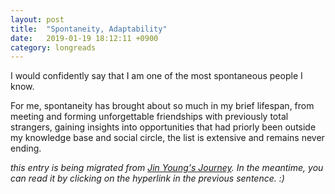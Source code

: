 ```yaml
---
layout: post
title:  "Spontaneity, Adaptability"
date:   2019-01-19 18:12:11 +0900
category: longreads
---
```


I would confidently say that I am one of the most spontaneous people I know. 

For me, spontaneity has brought about so much in my brief lifespan, from meeting and forming unforgettable friendships with previously total strangers, gaining insights into opportunities that had priorly been outside my knowledge base and social circle, the list is extensive and remains never ending.

*this entry is being migrated from [Jin Young's Journey](https://jinyoungsjourney.wordpress.com/2019/01/19/spontaneity-adaptability/). In the meantime, you can read it by clicking on the hyperlink in the previous sentence. :)*
